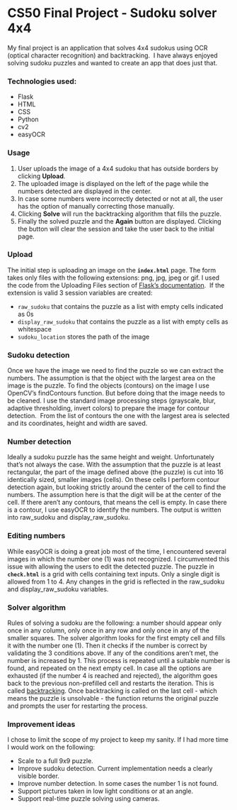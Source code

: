 # CS50 Final Project - Sudoku solver 4x4

My final project is an application that solves 4x4 sudokus using OCR (optical character recognition) and backtracking.  I have always enjoyed solving sudoku puzzles and wanted to create an app that does just that. 

### Technologies used:
* Flask
* HTML
* CSS
* Python
* cv2
* easyOCR

### Usage
1. User uploads the image of a 4x4 sudoku that has outside borders by clicking **Upload**.
2. The uploaded image is displayed on the left of the page while the numbers detected are displayed in the center.
3. In case some numbers were incorrectly detected or not at all, the user has the option of manually correcting those manually.
4. Clicking **Solve** will run the backtracking algorithm that fills the puzzle.
5. Finally the solved puzzle and the **Again** button are displayed. Clicking the button will clear the session and take the user back to the initial page.

### Upload
The initial step is uploading an image on the **`index.html`** page. The form takes only files with the following extensions: png, jpg, jpeg or gif. I used the code from the Uploading Files section of [Flask’s documentation](https://flask.palletsprojects.com/en/2.0.x/patterns/fileuploads/).  If the extension is valid 3 session variables are created:
- ```raw_sudoku``` that contains the puzzle as a list with empty cells indicated as 0s
- ```display_raw_sudoku``` that contains the puzzle as a list with empty cells as whitespace
- ```sudoku_location``` stores the path of the image

### Sudoku detection
Once we have the image we need to find the puzzle so we can extract the numbers. The assumption is that the object with the largest area on the image is the puzzle. To find the objects (contours) on the image I use OpenCV’s findContours function. But before doing that the image needs to be cleaned. I use the standard image processing steps (grayscale, blur, adaptive thresholding, invert colors) to prepare the image for contour detection.  From the list of contours the one with the largest area is selected and its coordinates, height and width are saved. 

### Number detection
Ideally a sudoku puzzle has the same height and weight. Unfortunately that’s not always the case. With the assumption that the puzzle is at least rectangular, the part of the image defined above (the puzzle) is cut into 16 identically sized, smaller images (cells). On these cells I perform contour detection again, but looking strictly around the center of the cell to find the numbers. The assumption here is that the digit will be at the center of the cell. If there aren’t any contours, that means the cell is empty. In case there is a contour, I use easyOCR to identify the numbers. The output is written into raw_sudoku and display_raw_sudoku.

### Editing numbers
While easyOCR is doing a great job most of the time, I encountered several images in which the number one (1) was not recognized. I circumvented this issue with allowing the users to edit the detected puzzle. The puzzle in **`check.html`** is a grid with cells containing text inputs. Only a single digit is allowed from 1 to 4. Any changes in the grid is reflected in the raw_sudoku and display_raw_sudoku variables.

### Solver algorithm
Rules of solving a sudoku are the following: a number should appear only once in any column, only once in any row and only once in any of the smaller squares. The solver algorithm looks for the first empty cell and fills it with the number one (1). Then it checks if the number is correct by validating the 3 conditions above. If any of the conditions aren’t met, the number is increased by 1. This process is repeated until a suitable number is found, and repeated on the next empty cell. In case all the options are exhausted (if the number 4 is reached and rejected), the algorithm goes back to the previous non-prefilled cell and restarts the iteration. This is called [backtracking](https://en.wikipedia.org/wiki/Backtracking). Once backtracking is called on the last cell - which means the puzzle is unsolvable - the function returns the original puzzle and prompts the user for restarting the process.


### Improvement ideas
I chose to limit the scope of my project to keep my sanity. If I had more time I would work on the following:
* Scale to a full 9x9 puzzle.
* Improve sudoku detection. Current implementation needs a clearly visible border.
* Improve number detection. In some cases the number 1 is not found.
* Support pictures taken in low light conditions or at an angle.
* Support real-time puzzle solving using cameras. 
